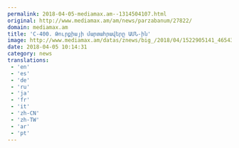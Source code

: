 ```yaml
---
permalink: 2018-04-05-mediamax.am--1314504107.html
original: http://www.mediamax.am/am/news/parzabanum/27822/
domain: mediamax.am
title: 'С-400. Թուրքիայի մարտահրավերը ԱՄՆ-ին'
image: http://www.mediamax.am/datas/znews/big_/2018/04/1522905141_4654369.jpg
date: 2018-04-05 10:14:31
category: news
translations: 
 - 'en'
 - 'es'
 - 'de'
 - 'ru'
 - 'ja'
 - 'fr'
 - 'it'
 - 'zh-CN'
 - 'zh-TW'
 - 'ar'
 - 'pt'
---
```


